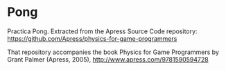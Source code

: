 # Pong

Practica Pong. Extracted from the Apress Source Code repository: https://github.com/Apress/physics-for-game-programmers

That repository accompanies the book Physics for Game Programmers by Grant Palmer (Apress, 2005), http://www.apress.com/9781590594728
